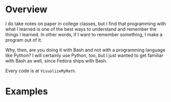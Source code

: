 # Overview

I do take notes on paper in college classes, but I find that programming with what I learned is one of the best ways to understand and remember the things I learned. In other words, if I want to remember something, I make a program out of it.

Why, then, are you doing it with Bash and not with a programming language like Python? I will certainly use Python, too, but I just wanted to get familiar with Bash as well, since Fedora ships with Bash.

Every code is at `VisualizeMyMath`.

# Examples
